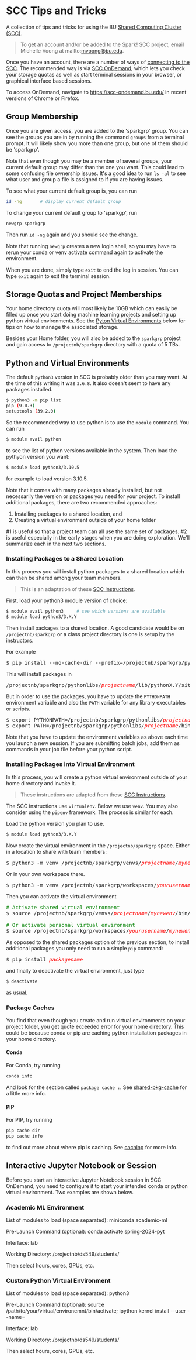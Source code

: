 # SCC Tips and Tricks

A collection of tips and tricks for using the BU 
[Shared Computing Cluster (SCC)](https://www.bu.edu/tech/support/research/computing-resources/scc/).

> To get an account and/or be added to the Spark! SCC project, email
Michelle Voong at mailto:mvoong@bu.edu.

Once you have an account, there are a number of ways of 
[connecting to the SCC](https://www.bu.edu/tech/support/research/system-usage/connect-scc/). The recommended way is via [SCC OnDemand](https://www.bu.edu/tech/support/research/system-usage/connect-scc/scc-ondemand/),
which lets you check your storage quotas as well as start terminal sessions in 
your browser, or graphical interface based sessions.

To access OnDemand, navigate to https://scc-ondemand.bu.edu/ in recent versions of Chrome or Firefox.

## Group Membership

Once you are given access, you are added to the 'sparkgrp' group. You can see the groups you are in by running the command `groups` from a
terminal prompt. It will likely show you more than one group, but one of them should be 'sparkgrp'.

Note that even though you may be a member of several groups, your current default group may differ than the one you want. This could 
lead to some confusing file ownership issues. It's a good idea to run `ls -al` to see what user and group a file is assigned to if you
are having issues.

To see what your current default group is, you can run

```bash
id -ng       # display current default group
```

To change your current default group to 'sparkgp', run

```bash
newgrp sparkgrp
```

Then run `id -ng` again and you should see the change.

Note that running `newgrp` creates a new login shell, so you may have to rerun your conda or venv activate command again to
activate the environment.

When you are done, simply type `exit` to end the log in session. You can type `exit` again to exit the terminal session.

## Storage Quotas and Project Memberships
Your home directory quota will most likely be 10GB which can easily be filled up
once you start doing machine learning projects and setting up python virtual 
environments. See the [Pyton Virtual Environments](#python-and-virtual-environments) below for tips on how to manage the associated storage.

Besides your Home folder, you will also be added to the `sparkgrp` project and
gain access to `/projectnb/sparkgrp` directory with a quota of 5 TBs.

## Python and Virtual Environments

The default `python3` version in SCC is probably older than you may want. At the
time of this writing it was `3.6.8`. It also doesn't seem to have any packages
installed.

```bash
$ python3 -m pip list
pip (9.0.3)
setuptools (39.2.0)
```

So the recommended way to use python is to use the `module` command. You can run

```sh
$ module avail python
```
to see the list of python versions available in the system. Then load the pythyon
version you want:
```sh
$ module load python3/3.10.5
```
for example to load version 3.10.5.

Note that it comes with many packages already installed, but not necessarily the 
version or packages you need for your project. To install additional packages, there
are two recommended approaches:

1. Installing packages to a shared location, and
2. Creating a virtual environment outside of your home folder

#1 is useful so that a project team can all use the same set of packages. #2 is
useful especially in the early stages when you are doing exploration. We'll
summarize each in the next two sections.

### Installing Packages to a Shared Location

In this process you will install python packages to a shared location which can 
then be shared among your team members.

> This is an adaptation of these [SCC Instructions](https://www.bu.edu/tech/support/research/software-and-programming/common-languages/python/install-packages/#pip-shared).

First, load your python3 module version of choice:
```sh
$ module avail python3     # see which versions are available
$ module load python3/3.X.Y
```
Then install packages to a shared location. A good candidate would be on 
`/projectnb/sparkgrp` or a class project directory is one is setup by the
instructors.

For example
<pre>
$ pip install --no-cache-dir --prefix=/projectnb/sparkgrp/pythonlibs/<i style="color:red">projectname</i>  <i style="color:red">packagename</i>
</pre>

This will install packages in
<pre>
/projectnb/sparkgrp/pythonlibs/<i style="color:red">projectname</i>/lib/pythonX.Y/site-packages/<i style="color:red">packagename</i>
</pre>

But in order to use the packages, you have to update the `PYTHONPATH` environment
variable and also the `PATH` variable for any library executables or scripts.

<pre>
$ export PYTHONPATH=/projectnb/sparkgrp/pythonlibs/<i style="color:red">projectname</i>/lib/pythonX.Y/site-packages/:$PYTHONPATH
$ export PATH=/projectnb/sparkgrp/pythonlibs/<i style="color:red">projectname</i>/bin:$PATH
</pre>

Note that you have to update the environment variables as above each time you launch a new session. If you are submitting batch jobs, add them as commands in your
job file before your python script.

### Installing Packages into Virtual Environment

In this process, you will create a python virtual environment outside of your
home directory and invoke it.

> These instructions are adapted from these [SCC Instructions](https://www.bu.edu/tech/support/research/software-and-programming/common-languages/python/virtualenv/).

The SCC instructions use `virtualenv`. Below we use `venv`. You may also consider
using the `pipenv` framework. The process is similar for each.

Load the python version you plan to use.
```sh
$ module load python3/3.X.Y
```

Now create the virtual environment in the `/projectnb/sparkgrp` space. Either in a location to share with team members:

<pre>
$ python3 -m venv /projectnb/sparkgrp/venvs/<i style="color:red">projectname</i>/<i style="color:red">mynewenv</i>
</pre>

Or in your own workspace there.
<pre>
$ python3 -m venv /projectnb/sparkgrp/workspaces/<i style="color:red">yourusername</i>/<i style="color:red">mynewenv</i>
</pre>

Then you can activate the virtual environment

<pre>
<span style="color:green"># Activate shared virtual environment</span>
$ source /projectnb/sparkgrp/venvs/<i style="color:red">projectname</i>/<i style="color:red">mynewenv</i>/bin/activate

<span style="color:green"># Or activate personal virtual environment</span>
$ source /projectnb/sparkgrp/workspaces/<i style="color:red">yourusername</i>/<i style="color:red">mynewenv</i>/bin/activate
</pre>

As opposed to the shared packages option of the previous section, to install 
additional packages you only need to run a simple `pip` command:

<pre>
$ pip install <i style="color:red">packagename</i>
</pre>

and finally to deactivate the virtual environment, just type
```sh
$ deactivate
```
as usual.

### Package Caches

You find that even though you create and run virtual environments on your project folder, you get quote exceeded
error for your home directory. This could be because conda or pip are caching python installation packages in
your home directory.

#### Conda

For Conda, try running
```bash
conda info
```
And look for the section called `package cache :`. See [shared-pkg-cache](https://docs.anaconda.com/free/working-with-conda/packages/shared-pkg-cache/)
for a little more info.

#### PIP

For PIP, try running

```bash
pip cache dir
pip cache info
```

to find out more about where pip is caching. See [caching](https://pip.pypa.io/en/stable/topics/caching/) for more info.


## Interactive Jupyter Notebook or Session

Before you start an interactive Jupyter Notebook session in SCC OnDemand, you need to configure it
to start your intended conda or python virtual environment. Two examples are shown below.

### Academic ML Environment

List of modules to load (space separated): miniconda academic-ml

Pre-Launch Command (optional): conda activate spring-2024-pyt

Interface: lab

Working Directory: /projectnb/ds549/students/<your BU username>

Then select hours, cores, GPUs, etc.

### Custom Python Virtual Environment

List of modules to load (space separated): python3

Pre-Launch Command (optional): source /path/to/your/virtual/environemnt/bin/activate; ipython kernel install --user --name=<virtual env name>

Interface: lab

Working Directory: /projectnb/ds549/students/<your BU username>

Then select hours, cores, GPUs, etc.
